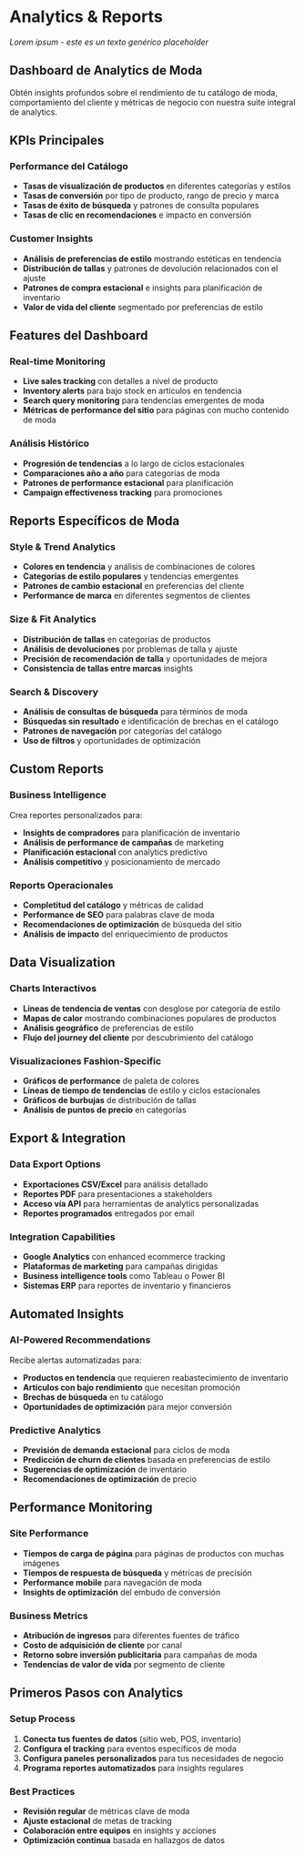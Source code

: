 # Analytics & Reports

*Lorem ipsum - este es un texto genérico placeholder*

## Dashboard de Analytics de Moda

Obtén insights profundos sobre el rendimiento de tu catálogo de moda, comportamiento del cliente y métricas de negocio con nuestra suite integral de analytics.

## KPIs Principales

### Performance del Catálogo
- **Tasas de visualización de productos** en diferentes categorías y estilos
- **Tasas de conversión** por tipo de producto, rango de precio y marca
- **Tasas de éxito de búsqueda** y patrones de consulta populares
- **Tasas de clic en recomendaciones** e impacto en conversión

### Customer Insights
- **Análisis de preferencias de estilo** mostrando estéticas en tendencia
- **Distribución de tallas** y patrones de devolución relacionados con el ajuste
- **Patrones de compra estacional** e insights para planificación de inventario
- **Valor de vida del cliente** segmentado por preferencias de estilo

## Features del Dashboard

### Real-time Monitoring
- **Live sales tracking** con detalles a nivel de producto
- **Inventory alerts** para bajo stock en artículos en tendencia
- **Search query monitoring** para tendencias emergentes de moda
- **Métricas de performance del sitio** para páginas con mucho contenido de moda

### Análisis Histórico
- **Progresión de tendencias** a lo largo de ciclos estacionales
- **Comparaciones año a año** para categorías de moda
- **Patrones de performance estacional** para planificación
- **Campaign effectiveness tracking** para promociones

## Reports Específicos de Moda

### Style & Trend Analytics
- **Colores en tendencia** y análisis de combinaciones de colores
- **Categorías de estilo populares** y tendencias emergentes
- **Patrones de cambio estacional** en preferencias del cliente
- **Performance de marca** en diferentes segmentos de clientes

### Size & Fit Analytics
- **Distribución de tallas** en categorías de productos
- **Análisis de devoluciones** por problemas de talla y ajuste
- **Precisión de recomendación de talla** y oportunidades de mejora
- **Consistencia de tallas entre marcas** insights

### Search & Discovery
- **Análisis de consultas de búsqueda** para términos de moda
- **Búsquedas sin resultado** e identificación de brechas en el catálogo
- **Patrones de navegación** por categorías del catálogo
- **Uso de filtros** y oportunidades de optimización

## Custom Reports

### Business Intelligence
Crea reportes personalizados para:
- **Insights de compradores** para planificación de inventario
- **Análisis de performance de campañas** de marketing
- **Planificación estacional** con analytics predictivo
- **Análisis competitivo** y posicionamiento de mercado

### Reports Operacionales
- **Completitud del catálogo** y métricas de calidad
- **Performance de SEO** para palabras clave de moda
- **Recomendaciones de optimización** de búsqueda del sitio
- **Análisis de impacto** del enriquecimiento de productos

## Data Visualization

### Charts Interactivos
- **Líneas de tendencia de ventas** con desglose por categoría de estilo
- **Mapas de calor** mostrando combinaciones populares de productos
- **Análisis geográfico** de preferencias de estilo
- **Flujo del journey del cliente** por descubrimiento del catálogo

### Visualizaciones Fashion-Specific
- **Gráficos de performance** de paleta de colores
- **Líneas de tiempo de tendencias** de estilo y ciclos estacionales
- **Gráficos de burbujas** de distribución de tallas
- **Análisis de puntos de precio** en categorías

## Export & Integration

### Data Export Options
- **Exportaciones CSV/Excel** para análisis detallado
- **Reportes PDF** para presentaciones a stakeholders
- **Acceso vía API** para herramientas de analytics personalizadas
- **Reportes programados** entregados por email

### Integration Capabilities
- **Google Analytics** con enhanced ecommerce tracking
- **Plataformas de marketing** para campañas dirigidas
- **Business intelligence tools** como Tableau o Power BI
- **Sistemas ERP** para reportes de inventario y financieros

## Automated Insights

### AI-Powered Recommendations
Recibe alertas automatizadas para:
- **Productos en tendencia** que requieren reabastecimiento de inventario
- **Artículos con bajo rendimiento** que necesitan promoción
- **Brechas de búsqueda** en tu catálogo
- **Oportunidades de optimización** para mejor conversión

### Predictive Analytics
- **Previsión de demanda estacional** para ciclos de moda
- **Predicción de churn de clientes** basada en preferencias de estilo
- **Sugerencias de optimización** de inventario
- **Recomendaciones de optimización** de precio

## Performance Monitoring

### Site Performance
- **Tiempos de carga de página** para páginas de productos con muchas imágenes
- **Tiempos de respuesta de búsqueda** y métricas de precisión
- **Performance mobile** para navegación de moda
- **Insights de optimización** del embudo de conversión

### Business Metrics
- **Atribución de ingresos** para diferentes fuentes de tráfico
- **Costo de adquisición de cliente** por canal
- **Retorno sobre inversión publicitaria** para campañas de moda
- **Tendencias de valor de vida** por segmento de cliente

## Primeros Pasos con Analytics

### Setup Process
1. **Conecta tus fuentes de datos** (sitio web, POS, inventario)
2. **Configura el tracking** para eventos específicos de moda
3. **Configura paneles personalizados** para tus necesidades de negocio
4. **Programa reportes automatizados** para insights regulares

### Best Practices
- **Revisión regular** de métricas clave de moda
- **Ajuste estacional** de metas de tracking
- **Colaboración entre equipos** en insights y acciones
- **Optimización continua** basada en hallazgos de datos